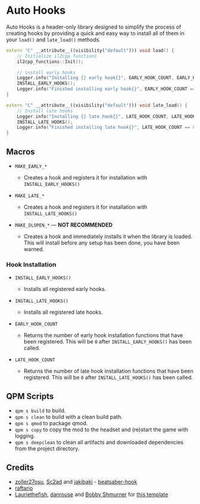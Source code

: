 # Auto Hooks

Auto Hooks is a header-only library designed to simplify the process of creating hooks by providing a quick and easy way to install all of them in your `load()` and `late_load()` methods.

```c++
extern "C" __attribute__((visibility("default"))) void load() {
    // Initialize il2cpp functions
    il2cpp_functions::Init();

    // install early hooks
    Logger.info("Installing {} early hook{}", EARLY_HOOK_COUNT, EARLY_HOOK_COUNT == 0 || EARLY_HOOK_COUNT > 1 ? "s" : "");
    INSTALL_EARLY_HOOKS();
    Logger.info("Finished installing early hook{}", EARLY_HOOK_COUNT == 0 || EARLY_HOOK_COUNT > 1 ? "s" : "");
}

extern "C" __attribute__((visibility("default"))) void late_load() {
    // Install late hooks
    Logger.info("Installing {} late hook{}", LATE_HOOK_COUNT, LATE_HOOK_COUNT > 1 ? "s" : "");
    INSTALL_LATE_HOOKS();
    Logger.info("Finished installing late hook{}", LATE_HOOK_COUNT == 0 || LATE_HOOK_COUNT > 1 ? "s" : "");
}
```

## Macros

- `MAKE_EARLY_*`

  - Creates a hook and registers it for installation with `INSTALL_EARLY_HOOKS()`

- `MAKE_LATE_*`

  - Creates a hook and registers it for installation with `INSTALL_LATE_HOOKS()`

- `MAKE_DLOPEN_*` — **NOT RECOMMENDED**
  - Creates a hook and immediately installs it when the library is loaded. This will install before any setup has been done, you have been warned.

### Hook Installation

- `INSTALL_EARLY_HOOKS()`

  - Installs all registered early hooks.

- `INSTALL_LATE_HOOKS()`

  - Installs all registered late hooks.

- `EARLY_HOOK_COUNT`

  - Returns the number of early hook installation functions that have been registered. This will be `0` after `INSTALL_EARLY_HOOKS()` has been called.

- `LATE_HOOK_COUNT`
  - Returns the number of late hook installation functions that have been registered. This will be `0` after `INSTALL_LATE_HOOKS()` has been called.

## QPM Scripts

- `qpm s build` to build.
- `qpm s clean` to build with a clean build path.
- `qpm s qmod` to package qmod.
- `qpm s copy` to copy the mod to the headset and (re)start the game with logging.
- `qpm s deepclean` to clean all artifacts and downloaded dependencies from the project directory.

## Credits

- [zoller27osu](https://github.com/zoller27osu), [Sc2ad](https://github.com/Sc2ad) and [jakibaki](https://github.com/jakibaki) - [beatsaber-hook](https://github.com/sc2ad/beatsaber-hook)
- [raftario](https://github.com/raftario)
- [Lauriethefish](https://github.com/Lauriethefish), [danrouse](https://github.com/danrouse) and [Bobby Shmurner](https://github.com/BobbyShmurner) for [this template](https://github.com/Lauriethefish/quest-mod-template)
